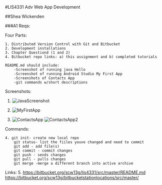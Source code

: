 #LIS4331 Adv Web App Development

##Shea Wickenden

###A1 Reqs:

Four Parts:

    1. Distributed Version Control with Git and Bitbucket
    2. Development installations
    3. Chapter Questiond (1 and 2)
    4. Bitbucket repo links: a) this assignment and b) completed tutorials
    
    README.md should include:
        -Screenshot of running java Hello
        -Screenshot of running Android Studio My First App
        -Screenshots of Contacts App
        -git commands w/short descriptions
        
    

Screenshots:

1. ![JavaScreenshot](a1/helloWorldSS.png)
        
      
2. ![MyFirstApp](a1/helloMeSS.png)
        


3.   ![ContactsApp](a1/contactsAppSS.png)
                ![ContactsApp2](a1/contactsAppSS2.png)
        
           
Commands:
   
    4. git init- create new local repo
        git status- list the fiiles youve changed and need to commit
        git add - add file(s)
        git commit - commit changes
        git push - sends changes
        git pull - pulls changes
        git merge -merge a different branch into active archive
        
Links:
            5.  https://bitbucket.org/scw13g/lis4331/src/master/README.md
                 https://bitbucket.org/scw13g/bitbucketstationlocations/src/master/
        


